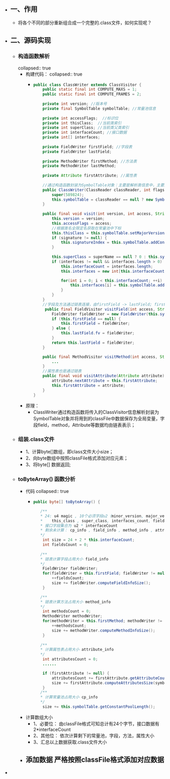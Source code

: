 - ## 一、作用
	- 将各个不同的部分重新组合成一个完整的.class文件，如何实现呢？
- ## 二、源码实现
	- ### 构造函数解析
	  collapsed:: true
		- 构建代码：
		  collapsed:: true
			- ```java
			  public class ClassWriter extends ClassVisitor {
			      public static final int COMPUTE_MAXS = 1;
			      public static final int COMPUTE_FRAMES = 2;
			      
			      private int version; //版本号
			      private final SymbolTable symbolTable; //常量池信息
			       
			      private int accessFlags;  //标识位
			      private int thisClass;  //当前类索引
			      private int superClass; //当前类父类索引
			      private int interfaceCount; //接口数据
			      private int[] interfaces;
			      
			      private FieldWriter firstField; //字段表
			      private FieldWriter lastField;
			      
			      private MethodWriter firstMethod; //方法表
			      private MethodWriter lastMethod;
			      
			      private Attribute firstAttribute; //属性表
			      
			      //通过构造函数封装为SymbolTable对象：主要是解析类信息中，主要是常量池信息
			      public ClassWriter(ClassReader classReader, int flags) {
			          super(589824);
			          this.symbolTable = classReader == null ? new SymbolTable(this) : new SymbolTable(this, classReader);
			      }
			      
			      public final void visit(int version, int access, String name, String signature, String superName, String[] interfaces) {
			          this.version = version;
			          this.accessFlags = access;
			          //根据类名全限定名获取在常量池中下标
			          this.thisClass = this.symbolTable.setMajorVersionAndClassName(version & \'uffff\', name);
			          if (signature != null) {
			              this.signatureIndex = this.symbolTable.addConstantUtf8(signature);
			          }
			  			
			          this.superClass = superName == null ? 0 : this.symbolTable.addConstantClass(superName).index;
			          if (interfaces != null && interfaces.length > 0) {
			              this.interfaceCount = interfaces.length;
			              this.interfaces = new int[this.interfaceCount];
			  
			              for(int i = 0; i < this.interfaceCount; ++i) {
			                  this.interfaces[i] = this.symbolTable.addConstantClass(interfaces[i]).index;
			              }
			          }
			      }
			      //字段及方法通过链表连接，由firstField -> lastField; firstMethod -> lastMethod
			       public final FieldVisitor visitField(int access, String name, String descriptor, String signature, Object value) {
			          FieldWriter fieldWriter = new FieldWriter(this.symbolTable, access, name, descriptor, signature, value);
			          if (this.firstField == null) {
			              this.firstField = fieldWriter;
			          } else {
			              this.lastField.fv = fieldWriter;
			          }
			          return this.lastField = fieldWriter;
			      }
			  
			      public final MethodVisitor visitMethod(int access, String name, String descriptor, String signature, String[] exceptions) {
			          ...
			      }
			      //属性表也是通过链表
			      public final void visitAttribute(Attribute attribute) {
			          attribute.nextAttribute = this.firstAttribute;
			          this.firstAttribute = attribute;
			      }
			  }
			  ```
		- 原理：
			- ClassWriter通过构造函数将传入的ClassVisitor信息解析封装为SymbolTable对象并将用到的classFile中数据保存为全局变量，字段field，method，Attribute等数据均由链表表示；
	- ### 组装.class文件
		- 1、计算byte[]数组，即class文件大小size；
		- 2、向byte数组中按照classFile格式添加对应元素；
		- 3、将byte[] 数据返回;
	- ### toByteArray() 函数分析
		- 代码
		  collapsed:: true
			- ```java
			  public byte[] toByteArray() {
			  
			     /**
			     * 24: u4 magic , 10个必须字段u2（minor_version, major_version, constant_pool_count, access_flags,
			     *    this_class , super_class, interfaces_count, fields_count, methods_count, attributes_count）
			     * 接口字段集合为 u2 * interfaceCount
			     * 剩余未计算： cp_info , field_info , method_info , attribute_info
			     */
			      int size = 24 + 2 * this.interfaceCount;
			      int fieldsCount = 0;
			  		
			     /**
			     * 链表计算字段占用大小 field_info
			     */
			      FieldWriter fieldWriter;
			      for(fieldWriter = this.firstField; fieldWriter != null; fieldWriter = (FieldWriter)fieldWriter.fv) {
			          ++fieldsCount;
			          size += fieldWriter.computeFieldInfoSize();
			      }
			  
			     /**
			     * 链表计算方法占用大小 method_info
			     */
			      int methodsCount = 0;
			      MethodWriter methodWriter;
			      for(methodWriter = this.firstMethod; methodWriter != null; methodWriter = (MethodWriter)methodWriter.mv)      {
			          ++methodsCount;
			          size += methodWriter.computeMethodInfoSize();
			      }
			      
			     /**
			     * 计算属性表占用大小 attribute_info
			     */
			      int attributesCount = 0;
			      ......
			  
			      if (firstAttribute != null) {
			          attributesCount += firstAttribute.getAttributeCount();
			          size += firstAttribute.computeAttributesSize(symbolTable);
			      }
			     /**
			     * 计算常量池占用大小 cp_info
			     */
			      size += this.symbolTable.getConstantPoolLength();
			  ```
		- 计算数组大小
			- 1、必要位： 由classFile格式可知总计有24个字节，接口数据有 2*interfaceCount
			- 2、其他位： 依次计算剩下的常量池，字段，方法，属性大小
			- 3、汇总以上数据获取.class文件大小
		- 添加数据 严格按照classFile格式添加对应数据
			-
-